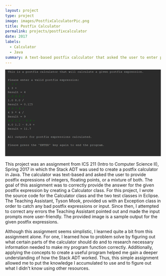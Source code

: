 ```yaml
---
layout: project
type: project
image: images/PostfixCalculatorPic.png
title: Postfix Calculator
permalink: projects/postfixcalculator
date: 2017
labels:
  - Calculator
  - Java
summary: A text-based postfix calculator that asked the user to enter postfix expressions consisting of integers and/or floating points. 
---
```


<div class="calculator images">
  <img class="calculator image" src="../images/calculatorsampleoutput.PNG">
</div>

This project was an assignment from ICS 211 (Intro to Computer Science II), Spring 2017 in which the Stack ADT was used to create a postfix calculator in Java. The calculator was text-based and asked the user to provide postfix expressions of integers, floating points, or a mixture of both. The goal of this assignment was to correctly provide the answer for the given postfix expression by creating a Calculator class. For this project, I wrote the source code for the Calculator class and the two test classes in Eclipse. The Teaching Assistant, Tyson Mook, provided us with an Exception class in order to catch any bad postfix expressions or input. Since then, I attempted to correct any errors the Teaching Assistant pointed out and made the input prompts more user-friendly. The provided image is a sample output for the given postfix expressions. 

Although this assignment seems simplistic, I learned quite a bit from this assignment alone. For one, I learned how to problem solve by figuring out what certain parts of the calculator should do and to research necessary information needed to make my program function correctly. Additionally, applying the concepts to create a useful program helped me gain a deeper understanding of how the Stack ADT worked. Thus, this simple assignment allowed me to put the knowledge I accumulated to use and to figure out what I didn't know using other resources.    




